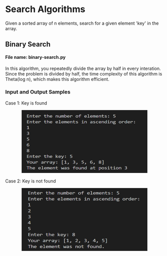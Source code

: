 # Search Algorithms 
Given a sorted array of n elements, search for a given element 'key' in the array.
## Binary Search 
#### File name: binary-search.py
In this algorithm, you repeatedly divide the array by half in every interation. Since the problem is divided by half, the time complexity of this algorithm is Theta(log n), which makes this algorithm efficient. 
### Input and Output Samples
Case 1: Key is found
<p align = "center">
<img src="https://github.com/haseefathi/Python-Algorithms/blob/main/Search%20Algorithms/images/binarysearch-1.png" width="400" height="200" />
</p>
Case 2: Key is not found
<p align = "center">
<img src="https://github.com/haseefathi/Python-Algorithms/blob/main/Search%20Algorithms/images/binarysearch-2.png" width="400" height="200" />
</p>
